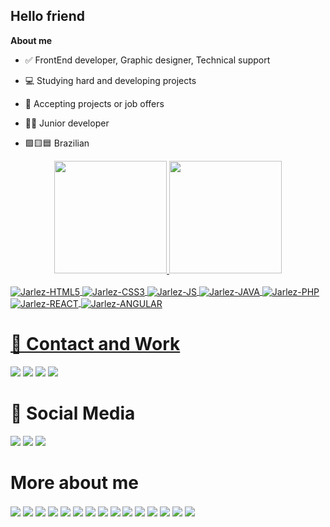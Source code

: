 ## Hello friend

**About me**

- ✅ FrontEnd developer, Graphic designer, Technical support

- 💻 Studying hard and developing projects

- 💼 Accepting projects or job offers

- 🧑🏽‍ Junior developer

- 🟩🟨🟦 Brazilian


<div align="center">
  <a href="https://github.com/Jarlez">
  <img height="180em" src="https://github-readme-stats.vercel.app/api?username=Jarlez&theme=midnight-purple&show_icons=true"/>
  <img height="180em" src="https://github-readme-stats.vercel.app/api/top-langs/?username=Jarlez&layout=compact&langs_count=7&theme=midnight-purple"/>
</div>
  
<div style="display: inline_block"><br>
  <img align="center" alt="Jarlez-HTML5"src="https://img.shields.io/badge/HTML5-E34F26?style=for-the-badge&logo=html5&logoColor=white">
  <img align="center" alt="Jarlez-CSS3" src="https://img.shields.io/badge/CSS3-1572B6?style=for-the-badge&logo=css3&logoColor=white">
  <img align="center" alt="Jarlez-JS" src="https://img.shields.io/badge/JavaScript-F7DF1E?style=for-the-badge&logo=javascript&logoColor=black">
  <img align="center" alt="Jarlez-JAVA" src="https://img.shields.io/badge/Java-ED8B00?style=for-the-badge&logo=java&logoColor=white">
  <img align="center" alt="Jarlez-PHP" src="https://img.shields.io/badge/PHP-777BB4?style=for-the-badge&logo=php&logoColor=white">
  <img align="center" alt="Jarlez-REACT" src="https://img.shields.io/badge/React-20232A?style=for-the-badge&logo=react&logoColor=61DAFB">
  <img align="center" alt="Jarlez-ANGULAR" src="https://img.shields.io/badge/AngularJS-E23237?style=for-the-badge&logo=angularjs&logoColor=white">  
</div>
  
<div>
  <h1>💼 Contact and Work</h2>
  <a href="https://www.linkedin.com/in/jarles-sayhare-2a01a1215/" target="_blank"><img src="https://img.shields.io/badge/LinkedIn-0077B5?style=for-the-badge&logo=linkedin&logoColor=white" target="_blank"></a>
  <a href="https://mail.google.com/mail/u/0/?fs=1&tf=cm&source=mailto&to=jarlesssayhre.2012@gmail.com" target="_blank"><img src="https://img.shields.io/badge/Gmail-D14836?style=for-the-badge&logo=gmail&logoColor=white" target="_blank"></a>
  <a href="https://github.com/Jarlez" target="_blank"><img src="https://img.shields.io/badge/GitHub-100000?style=for-the-badge&logo=github&logoColor=white" target="_blank"></a>
  <a href="https://www.behance.net/jarlessayhare1" target="_blank"><img src="https://img.shields.io/badge/Behance-1769ff?style=for-the-badge&logo=behance&logoColor=white"></a>  
</div>
  
<div>
  <h1>📱 Social Media</h2>
  <a href="https://www.mediafire.com/file/3nbh4sl29uxrge9/sry%25230022.txt/file#0022.txt/file" target="_blank"><img src="https://img.shields.io/badge/Discord-7289DA?style=for-the-badge&logo=discord&logoColor=white" target="_blank"></a>
  <a href="https://www.instagram.com/jarlesy/" target="_blank"><img src="https://img.shields.io/badge/Instagram-E4405F?style=for-the-badge&logo=instagram&logoColor=white" target="_blank"></a>
  <a href="" target="_blank"><img src="https://img.shields.io/badge/Twitter-1DA1F2?style=for-the-badge&logo=twitter&logoColor=white" target="_blank"></a>   
</div>
  
<div>
  <h1> More about me</h1>
  <img align="center"  src="https://img.shields.io/badge/TikTok-000000?style=for-the-badge&logo=tiktok&logoColor=white">
  <img align="center"  src="https://img.shields.io/badge/Windows-0078D6?style=for-the-badge&logo=windows&logoColor=white">
  <img align="center"  src="https://img.shields.io/badge/YouTube-FF0000?style=for-the-badge&logo=youtube&logoColor=white">
  <img align="center"  src="https://img.shields.io/badge/Twitch-9146FF?style=for-the-badge&logo=twitch&logoColor=white">
  <img align="center"  src="https://img.shields.io/badge/Netflix-E50914?style=for-the-badge&logo=netflix&logoColor=white">
  <img align="center"  src="https://img.shields.io/badge/Xbox-107C10?style=for-the-badge&logo=xbox&logoColor=white">  
  <img align="center"  src="https://img.shields.io/badge/SoundCloud-FF3300?style=for-the-badge&logo=soundcloud&logoColor=white">
  <img align="center"  src="https://img.shields.io/badge/indeed-003A9B?style=for-the-badge&logo=indeed&logoColor=white">
  <img align="center"  src="https://img.shields.io/badge/git-%23F05033.svg?style=for-the-badge&logo=git&logoColor=white"> 
  <img align="center"  src="https://img.shields.io/badge/Amazon%20Prime-0F79AF?style=for-the-badge&logo=amazonprime&logoColor=white">
  <img align="center"  src="https://img.shields.io/badge/Linux-FCC624?style=for-the-badge&logo=linux&logoColor=black">
  <img align="center"  src="https://img.shields.io/badge/riotgames-D32936.svg?style=for-the-badge&logo=riotgames&logoColor=white">
  <img align="center"  src="https://img.shields.io/badge/nVIDIA-%2376B900.svg?style=for-the-badge&logo=nVIDIA&logoColor=white">
  <img align="center"  src="https://img.shields.io/badge/ea-%23000000.svg?style=for-the-badge&logo=ea&logoColor=white">
  <img align="center"  src="https://img.shields.io/badge/Ubisoft-%23F5F5F5.svg?style=for-the-badge&logo=Ubisoft&logoColor=black">   
</div>


